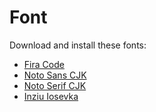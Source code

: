 # Font
Download and install these fonts:
* [Fira Code](https://github.com/tonsky/FiraCode/releases)
* [Noto Sans CJK](https://noto-website-2.storage.googleapis.com/pkgs/NotoSansCJK.ttc.zip)
* [Noto Serif CJK](https://noto-website-2.storage.googleapis.com/pkgs/NotoSerifCJK.ttc.zip)
* [Inziu Iosevka](https://github.com/be5invis/Iosevka/releases/download/v1.13.3/inziu-iosevka-1.13.3.7z)

